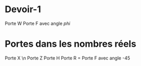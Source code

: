 # Devoir-1
Porte W
Porte F avec angle $phi$
# Portes dans les nombres réels
Porte X \n
Porte Z
Porte H
Porte R = Porte F avec angle -45

